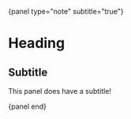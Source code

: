 {panel type="note" subtitle="true"}

# Heading

## Subtitle

This panel does have a subtitle!

{panel end}

